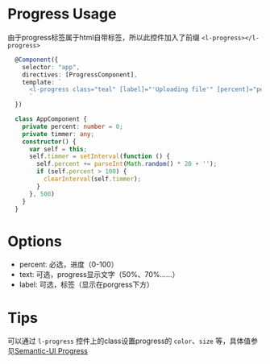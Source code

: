 # Progress Usage
由于progress标签属于html自带标签，所以此控件加入了前缀 `<l-progress></l-progress>`
```typescript
  @Component({
    selector: "app",
    directives: [ProgressComponent],
    template: `
      <l-progress class="teal" [label]="'Uploading file'" [percent]="percent" [text]="''"></l-progress>
      `
  })

  class AppComponent {
    private percent: number = 0;
    private timmer: any;
    constructor() {
      var self = this;
      self.timmer = setInterval(function () {
        self.percent += parseInt(Math.random() * 20 + '');
        if (self.percent > 100) {
          clearInterval(self.timmer);
        }
      }, 500)
    }
  }
```

# Options
- percent: 必选，进度（0-100）
- text: 可选，progress显示文字（50%、70%......）
- label: 可选，标签（显示在porgress下方）

# Tips
可以通过 `l-progress` 控件上的class设置progress的 `color`、`size` 等，具体值参见<a href="http://semantic-ui.com/modules/progress.html">Semantic-UI Progress</a>
